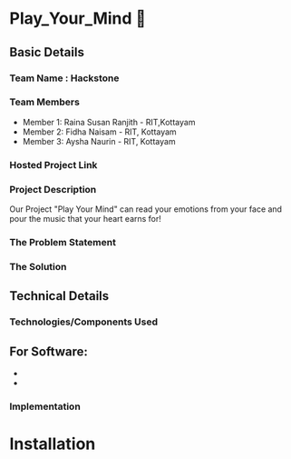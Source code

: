 # Play_Your_Mind 🎯
## Basic Details
### Team Name : Hackstone
### Team Members
- Member 1: Raina Susan Ranjith - RIT,Kottayam
- Member 2: Fidha Naisam - RIT, Kottayam
- Member 3: Aysha Naurin - RIT, Kottayam
### Hosted Project Link


### Project Description
Our Project "Play Your Mind" can read your emotions from your face and pour the music that your heart earns for!
### The Problem Statement

### The Solution

## Technical Details
### Technologies/Components Used

For Software:
- 
-
-

### Implementation


# Installation

